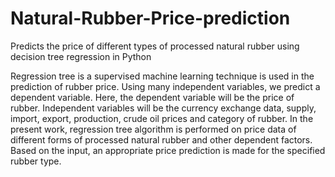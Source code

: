 # Natural-Rubber-Price-prediction
Predicts the price of different types of processed natural rubber using decision tree regression in Python

Regression tree is a supervised machine learning technique is used in the prediction of rubber price. Using many independent variables, we predict a dependent variable. Here, the dependent variable will be the price of rubber. Independent variables will be the currency exchange data, supply, import, export, production, crude oil prices and category of rubber. In the present work, regression tree algorithm is performed on price data of different forms of processed natural rubber and other dependent factors. Based on the input, an appropriate price prediction is made for the specified rubber type. 


